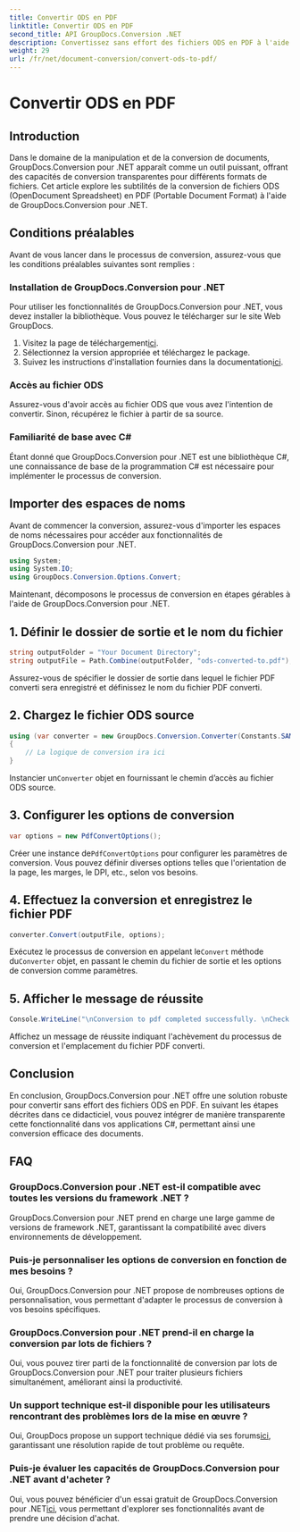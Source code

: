 ```yaml
---
title: Convertir ODS en PDF
linktitle: Convertir ODS en PDF
second_title: API GroupDocs.Conversion .NET
description: Convertissez sans effort des fichiers ODS en PDF à l'aide de GroupDocs.Conversion pour .NET. Tutoriel complet avec des instructions étape par étape.
weight: 29
url: /fr/net/document-conversion/convert-ods-to-pdf/
---
```


# Convertir ODS en PDF

## Introduction
Dans le domaine de la manipulation et de la conversion de documents, GroupDocs.Conversion pour .NET apparaît comme un outil puissant, offrant des capacités de conversion transparentes pour différents formats de fichiers. Cet article explore les subtilités de la conversion de fichiers ODS (OpenDocument Spreadsheet) en PDF (Portable Document Format) à l'aide de GroupDocs.Conversion pour .NET. 
## Conditions préalables
Avant de vous lancer dans le processus de conversion, assurez-vous que les conditions préalables suivantes sont remplies :
### Installation de GroupDocs.Conversion pour .NET
Pour utiliser les fonctionnalités de GroupDocs.Conversion pour .NET, vous devez installer la bibliothèque. Vous pouvez le télécharger sur le site Web GroupDocs.
1.  Visitez la page de téléchargement[ici](https://releases.groupdocs.com/conversion/net/).
2. Sélectionnez la version appropriée et téléchargez le package.
3.  Suivez les instructions d'installation fournies dans la documentation[ici](https://tutorials.groupdocs.com/conversion/net/).
### Accès au fichier ODS
Assurez-vous d'avoir accès au fichier ODS que vous avez l'intention de convertir. Sinon, récupérez le fichier à partir de sa source.
### Familiarité de base avec C#
Étant donné que GroupDocs.Conversion pour .NET est une bibliothèque C#, une connaissance de base de la programmation C# est nécessaire pour implémenter le processus de conversion.

## Importer des espaces de noms
Avant de commencer la conversion, assurez-vous d'importer les espaces de noms nécessaires pour accéder aux fonctionnalités de GroupDocs.Conversion pour .NET.

```csharp
using System;
using System.IO;
using GroupDocs.Conversion.Options.Convert;
```

Maintenant, décomposons le processus de conversion en étapes gérables à l'aide de GroupDocs.Conversion pour .NET.

## 1. Définir le dossier de sortie et le nom du fichier
```csharp
string outputFolder = "Your Document Directory";
string outputFile = Path.Combine(outputFolder, "ods-converted-to.pdf");
```
Assurez-vous de spécifier le dossier de sortie dans lequel le fichier PDF converti sera enregistré et définissez le nom du fichier PDF converti.
## 2. Chargez le fichier ODS source
```csharp
using (var converter = new GroupDocs.Conversion.Converter(Constants.SAMPLE_ODS))
{
    // La logique de conversion ira ici
}
```
 Instancier un`Converter` objet en fournissant le chemin d’accès au fichier ODS source.
## 3. Configurer les options de conversion
```csharp
var options = new PdfConvertOptions();
```
 Créer une instance de`PdfConvertOptions` pour configurer les paramètres de conversion. Vous pouvez définir diverses options telles que l'orientation de la page, les marges, le DPI, etc., selon vos besoins.
## 4. Effectuez la conversion et enregistrez le fichier PDF
```csharp
converter.Convert(outputFile, options);
```
 Exécutez le processus de conversion en appelant le`Convert` méthode du`Converter` objet, en passant le chemin du fichier de sortie et les options de conversion comme paramètres.
## 5. Afficher le message de réussite
```csharp
Console.WriteLine("\nConversion to pdf completed successfully. \nCheck output in {0}", outputFolder);
```
Affichez un message de réussite indiquant l'achèvement du processus de conversion et l'emplacement du fichier PDF converti.

## Conclusion
En conclusion, GroupDocs.Conversion pour .NET offre une solution robuste pour convertir sans effort des fichiers ODS en PDF. En suivant les étapes décrites dans ce didacticiel, vous pouvez intégrer de manière transparente cette fonctionnalité dans vos applications C#, permettant ainsi une conversion efficace des documents.
## FAQ
### GroupDocs.Conversion pour .NET est-il compatible avec toutes les versions du framework .NET ?
GroupDocs.Conversion pour .NET prend en charge une large gamme de versions de framework .NET, garantissant la compatibilité avec divers environnements de développement.
### Puis-je personnaliser les options de conversion en fonction de mes besoins ?
Oui, GroupDocs.Conversion pour .NET propose de nombreuses options de personnalisation, vous permettant d'adapter le processus de conversion à vos besoins spécifiques.
### GroupDocs.Conversion pour .NET prend-il en charge la conversion par lots de fichiers ?
Oui, vous pouvez tirer parti de la fonctionnalité de conversion par lots de GroupDocs.Conversion pour .NET pour traiter plusieurs fichiers simultanément, améliorant ainsi la productivité.
### Un support technique est-il disponible pour les utilisateurs rencontrant des problèmes lors de la mise en œuvre ?
Oui, GroupDocs propose un support technique dédié via ses forums[ici](https://forum.groupdocs.com/c/conversion/11), garantissant une résolution rapide de tout problème ou requête.
### Puis-je évaluer les capacités de GroupDocs.Conversion pour .NET avant d'acheter ?
 Oui, vous pouvez bénéficier d'un essai gratuit de GroupDocs.Conversion pour .NET[ici](https://releases.groupdocs.com/), vous permettant d'explorer ses fonctionnalités avant de prendre une décision d'achat.